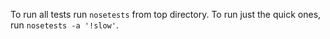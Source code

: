 To run all tests run `nosetests` from top directory.
To run just the quick ones, run `nosetests -a '!slow'`.

